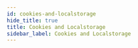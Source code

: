 ```yaml
---
id: cookies-and-localstorage
hide_title: true
title: Cookies and Localstorage
sidebar_label: Cookies and Localstorage
---
```



